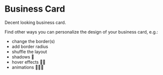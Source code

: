 # Business Card

Decent looking business card.

Find other ways you can personalize
the design of your business card, e.g.:

- change the border(s)
- add border radius
- shuffle the layout
- shadows 🤯
- hover effects 🤯🤯
- animations 🤯🤯🤯
